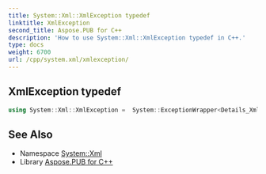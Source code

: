 ```yaml
---
title: System::Xml::XmlException typedef
linktitle: XmlException
second_title: Aspose.PUB for C++
description: 'How to use System::Xml::XmlException typedef in C++.'
type: docs
weight: 6700
url: /cpp/system.xml/xmlexception/
---
```

## XmlException typedef




```cpp
using System::Xml::XmlException =  System::ExceptionWrapper<Details_XmlException>
```

## See Also

* Namespace [System::Xml](../)
* Library [Aspose.PUB for C++](../../)
